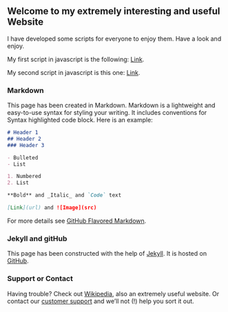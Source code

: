 ## Welcome to my extremely interesting and useful Website

I have developed some scripts for everyone to enjoy them. Have a look and enjoy. 

My first script in javascript is the following: [Link](universe.html). 

My second script in javascript is this one: [Link](the_swarm.html). 

<script src="{{ base.url | prepend: site.url }}/p5/p5.min.js"></script>
<script src="{{ base.url | prepend: site.url }}/p5/addons/p5.sound.min.js"></script>
<script src="{{ base.url | prepend: site.url }}/boid.js"></script>
<script src="{{ base.url | prepend: site.url }}/sketch.js"></script>



### Markdown

This page has been created in Markdown. Markdown is a lightweight and easy-to-use syntax for styling your writing. It includes conventions for Syntax highlighted code block. Here is an example:

```markdown
# Header 1
## Header 2
### Header 3

- Bulleted
- List

1. Numbered
2. List

**Bold** and _Italic_ and `Code` text

[Link](url) and ![Image](src)
```

For more details see [GitHub Flavored Markdown](https://guides.github.com/features/mastering-markdown/).

### Jekyll and gitHub

This page has been constructed with the help of [Jekyll](https://jekyllrb.com/). It is hosted on [GitHub](github.org). 

### Support or Contact

Having trouble? Check out [Wikipedia](https://wikipedia.org/), also an extremely useful website. Or contact our [customer support](mailto:customer_support@nsa.org) and we’ll not (!) help you sort it out.
